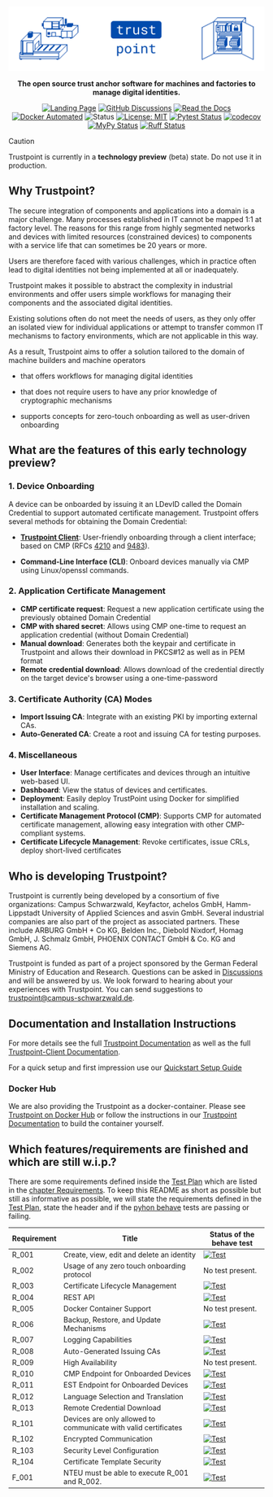 ![Trustpoint](.github-assets/trustpoint_banner.png)

<div align="center">

**The open source trust anchor software for machines and factories to manage digital identities.**

[![Landing Page](https://img.shields.io/badge/Landing_Page-014BAD)](https://trustpoint.campus-schwarzwald.de/en/)
[![GitHub Discussions](https://img.shields.io/badge/GitHub-Discussions-014BAD)](https://github.com/orgs/TrustPoint-Project/discussions)
[![Read the Docs](https://img.shields.io/readthedocs/trustpoint)](https://trustpoint.readthedocs.io)
[![Docker Automated](https://img.shields.io/docker/automated/trustpointproject/trustpoint)](https://hub.docker.com/r/trustpointproject/trustpoint)
![Status](https://img.shields.io/badge/Status-Beta-red)
[![License: MIT](https://img.shields.io/badge/License-MIT-yellow.svg)](https://opensource.org/licenses/MIT)
[![Pytest Status](https://github.com/TrustPoint-Project/trustpoint/actions/workflows/pytest.yml/badge.svg)](https://github.com/TrustPoint-Project/trustpoint/actions/workflows/pytest.yml)
[![codecov](https://codecov.io/gh/Trustpoint-Project/trustpoint/graph/badge.svg?token=0N31L1QWPE)](https://codecov.io/gh/Trustpoint-Project/trustpoint)
[![MyPy Status](https://github.com/TrustPoint-Project/trustpoint/actions/workflows/mypy.yml/badge.svg)](https://github.com/TrustPoint-Project/trustpoint/actions/workflows/mypy.yml)
[![Ruff Status](https://github.com/TrustPoint-Project/trustpoint/actions/workflows/ruff.yml/badge.svg)](https://github.com/TrustPoint-Project/trustpoint/actions/workflows/ruff.yml)

</div>

> [!CAUTION]
> Trustpoint is currently in a **technology preview** (beta) state. Do not use it in production.

## Why Trustpoint?

The secure integration of components and applications into a domain is a major challenge. Many processes established in
IT cannot be mapped 1:1 at factory level. The reasons for this range from highly segmented networks and devices with
limited resources (constrained devices) to components with a service life that can sometimes be 20 years or more.

Users are therefore faced with various challenges, which in practice often lead to digital identities not being
implemented at all or inadequately.

Trustpoint makes it possible to abstract the complexity in industrial environments and offer users simple workflows for
managing their components and the associated digital identities.

Existing solutions often do not meet the needs of users, as they only offer an isolated view for individual applications
or attempt to transfer common IT mechanisms to factory environments, which are not applicable in this way.

As a result, Trustpoint aims to offer a solution tailored to the domain of machine builders and machine operators

- that offers workflows for managing digital identities

- that does not require users to have any prior knowledge of cryptographic mechanisms

- supports concepts for zero-touch onboarding as well as user-driven onboarding

## What are the features of this early technology preview?

### 1. Device Onboarding

A device can be onboarded by issuing it an LDevID called the Domain Credential to support automated certificate management.
Trustpoint offers several methods for obtaining the Domain Credential:

- **[Trustpoint Client](https://github.com/TrustPoint-Project/trustpoint-client)**: User-friendly onboarding through a client
  interface; based on CMP (RFCs [4210](https://datatracker.ietf.org/doc/html/rfc4210) and [9483](https://datatracker.ietf.org/doc/rfc9483/)).
<!-- - **AOKI Zero Touch**: Fully automated mutually authenticated onboarding. -->
- **Command-Line Interface (CLI)**: Onboard devices manually via CMP using Linux/openssl commands.

### 2. Application Certificate Management

- **CMP certificate request**: Request a new application certificate using the previously obtained Domain Credential
- **CMP with shared secret**: Allows using CMP one-time to request an application credential (without Domain Credential)
- **Manual download**: Generates both the keypair and certificate in Trustpoint and allows their download in PKCS#12 as well as in PEM format
- **Remote credential download**: Allows download of the credential directly on the target device's browser using a one-time-password

### 3. Certificate Authority (CA) Modes

- **Import Issuing CA**: Integrate with an existing PKI by importing external CAs.
- **Auto-Generated CA**: Create a root and issuing CA for testing purposes.

### 4. Miscellaneous

- **User Interface**: Manage certificates and devices through an intuitive web-based UI.
- **Dashboard**: View the status of devices and certificates.
- **Deployment**: Easily deploy TrustPoint using Docker for simplified installation and scaling.
- **Certificate Management Protocol (CMP)**: Supports CMP for automated certificate management, allowing easy
  integration with other CMP-compliant systems.
- **Certificate Lifecycle Management**: Revoke certificates, issue CRLs, deploy short-lived certificates

## Who is developing Trustpoint?

Trustpoint is currently being developed by a consortium of five organizations: Campus Schwarzwald, Keyfactor, achelos
GmbH, Hamm-Lippstadt University of Applied Sciences and asvin GmbH. Several industrial companies are also part of the
project as associated partners. These include ARBURG GmbH + Co KG, Belden Inc., Diebold Nixdorf, Homag GmbH, J. Schmalz
GmbH, PHOENIX CONTACT GmbH & Co. KG and Siemens AG.

Trustpoint is funded as part of a project sponsored by the German Federal Ministry of Education and Research. Questions
can be asked in [Discussions](https://github.com/orgs/TrustPoint-Project/discussions) and will be answered by us. We
look forward to hearing about your experiences with Trustpoint. You can send suggestions to
trustpoint@campus-schwarzwald.de.

## Documentation and Installation Instructions

For more details see the full [Trustpoint Documentation](https://trustpoint.readthedocs.io/en/latest/) as well as
the full [Trustpoint-Client Documentation](https://trustpoint-client.readthedocs.io/en/latest/).

For a quick setup and first impression use
our [Quickstart Setup Guide](https://trustpoint.readthedocs.io/en/latest/quickstart_setup.html)

### Docker Hub

We are also providing the Trustpoint as a docker-container. Please see
[Trustpoint on Docker Hub](https://hub.docker.com/r/trustpointproject/trustpoint) or follow the
instructions in our [Trustpoint Documentation](https://trustpoint.readthedocs.io/en/latest/) to build the
container yourself.

## Which features/requirements are finished and which are still w.i.p.?

There are some requirements defined inside
the [Test Plan](https://trustpoint.readthedocs.io/en/latest/test_plan/test_plan.html)
which are listed in
the [chapter Requirements](https://trustpoint.readthedocs.io/en/latest/test_plan/test_plan.html#requirements).
To keep this README as short as possible but still as informative as possible,
we will state the requirements defined in
the [Test Plan](https://trustpoint.readthedocs.io/en/latest/test_plan/test_plan.html),
state the header and if the [pyhon behave](https://behave.readthedocs.io/en/latest/) tests are passing or failing.

| Requirement | Title                                                           | Status of the behave test                                                                                                                                                                                 |
|-------------|-----------------------------------------------------------------|-----------------------------------------------------------------------------------------------------------------------------------------------------------------------------------------------------------|
| R_001       | Create, view, edit and delete an identity                       | [![Test](https://github.com/TrustPoint-Project/trustpoint/actions/workflows/r_001_feature_test.yml/badge.svg)](https://github.com/TrustPoint-Project/trustpoint/actions/workflows/r_001_feature_test.yml) |
| R_002       | Usage of any zero touch onboarding protocol                     | No test present.                                                                                                                                                                                          |
| R_003       | Certificate Lifecycle Management                                | [![Test](https://github.com/TrustPoint-Project/trustpoint/actions/workflows/r_003_feature_test.yml/badge.svg)](https://github.com/TrustPoint-Project/trustpoint/actions/workflows/r_003_feature_test.yml) |
| R_004       | REST API                                                        | [![Test](https://github.com/TrustPoint-Project/trustpoint/actions/workflows/r_004_feature_test.yml/badge.svg)](https://github.com/TrustPoint-Project/trustpoint/actions/workflows/r_004_feature_test.yml) |
| R_005       | Docker Container Support                                        | No test present.                                                                                                                                                                                          |
| R_006       | Backup, Restore, and Update Mechanisms                          | [![Test](https://github.com/TrustPoint-Project/trustpoint/actions/workflows/r_006_feature_test.yml/badge.svg)](https://github.com/TrustPoint-Project/trustpoint/actions/workflows/r_006_feature_test.yml) |
| R_007       | Logging Capabilities                                            | [![Test](https://github.com/TrustPoint-Project/trustpoint/actions/workflows/r_007_feature_test.yml/badge.svg)](https://github.com/TrustPoint-Project/trustpoint/actions/workflows/r_007_feature_test.yml) |
| R_008       | Auto-Generated Issuing CAs                                      | [![Test](https://github.com/TrustPoint-Project/trustpoint/actions/workflows/r_008_feature_test.yml/badge.svg)](https://github.com/TrustPoint-Project/trustpoint/actions/workflows/r_008_feature_test.yml) |
| R_009       | High Availability                                               | No test present.                                                                                                                                                                                          |
| R_010       | CMP Endpoint for Onboarded Devices                              | [![Test](https://github.com/TrustPoint-Project/trustpoint/actions/workflows/r_010_feature_test.yml/badge.svg)](https://github.com/TrustPoint-Project/trustpoint/actions/workflows/r_010_feature_test.yml) |
| R_011       | EST Endpoint for Onboarded Devices                              | [![Test](https://github.com/TrustPoint-Project/trustpoint/actions/workflows/r_011_feature_test.yml/badge.svg)](https://github.com/TrustPoint-Project/trustpoint/actions/workflows/r_011_feature_test.yml) |
| R_012       | Language Selection and Translation                              | [![Test](https://github.com/TrustPoint-Project/trustpoint/actions/workflows/r_012_feature_test.yml/badge.svg)](https://github.com/TrustPoint-Project/trustpoint/actions/workflows/r_012_feature_test.yml) |
| R_013       | Remote Credential Download                                      | [![Test](https://github.com/TrustPoint-Project/trustpoint/actions/workflows/r_013_feature_test.yml/badge.svg)](https://github.com/TrustPoint-Project/trustpoint/actions/workflows/r_013_feature_test.yml) |
| R_101       | Devices are only allowed to communicate with valid certificates | [![Test](https://github.com/TrustPoint-Project/trustpoint/actions/workflows/r_101_feature_test.yml/badge.svg)](https://github.com/TrustPoint-Project/trustpoint/actions/workflows/r_101_feature_test.yml) |
| R_102       | Encrypted Communication                                         | [![Test](https://github.com/TrustPoint-Project/trustpoint/actions/workflows/r_102_feature_test.yml/badge.svg)](https://github.com/TrustPoint-Project/trustpoint/actions/workflows/r_102_feature_test.yml) |
| R_103       | Security Level Configuration                                    | [![Test](https://github.com/TrustPoint-Project/trustpoint/actions/workflows/r_103_feature_test.yml/badge.svg)](https://github.com/TrustPoint-Project/trustpoint/actions/workflows/r_103_feature_test.yml) |
| R_104       | Certificate Template Security                                   | [![Test](https://github.com/TrustPoint-Project/trustpoint/actions/workflows/r_104_feature_test.yml/badge.svg)](https://github.com/TrustPoint-Project/trustpoint/actions/workflows/r_104_feature_test.yml) |
| F_001       | NTEU must be able to execute R_001 and R_002.                   | [![Test](https://github.com/TrustPoint-Project/trustpoint/actions/workflows/f_001_feature_test.yml/badge.svg)](https://github.com/TrustPoint-Project/trustpoint/actions/workflows/f_001_feature_test.yml) |
